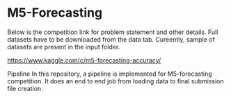 # M5-Forecasting
Below is the competition link for problem statement and other details. Full datasets have to be downloaded from the data tab. Cureently, sample of datasets are present in the input folder.

https://www.kaggle.com/c/m5-forecasting-accuracy/

Pipeline
In this repository, a pipeline is implemented for M5-forecasting competition. It does an end to end job from loading data to final submission file creation.
